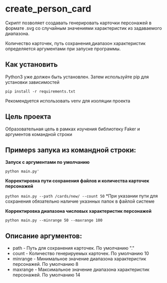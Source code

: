 # create_person_card

Cкрипт позволяет создавать генерировать карточки персонажей в формате .svg со случайным значениями характеристик из задаваемого диапазона. 

Количество карточек, путь сохранения,диапазон характеристик определяется аргументами при запуске программы.

## Как установить
Python3 уже должен быть установлен.
Затем используйте pip для установки зависимостей

`pip install -r requirements.txt`

Рекомендуется использовать venv для изоляции проекта

## Цель проекта
 Образовательная цель в рамках изучения библиотеку Faker и аргументов командной строки

## Примерs запука из командной строки: 

**Запуск с аргументами по умолчанию**

`python main.py'`

**Корректировка пути сохранения файлов и количества карточек персонажей**

`python main.py --path /cards/new/ --count 50`
*При указании пути для сохранения обязательно наличие указнных папок в файлой системе

**Корректировка диапазона числовых характеристик персонажей**

`python main.py --minrange 50 --maxrange 100`

## Описание аргументов:
- path - Путь для сохранения карточек. По умолчанию "."
- count - Количество генерируемых карточек. По умолчанию 10
- minrange - Минимальное значение диапазона характеристик персонажей. По умолчанию 8
- maxrange - Максимальное значение диапазона характеристик персонажей. По умолчанию 14

